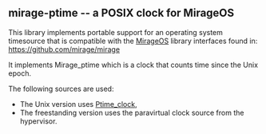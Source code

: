## mirage-ptime -- a POSIX clock for MirageOS

This library implements portable support for an operating system timesource
that is compatible with the [MirageOS](https://mirageos.org) library interfaces
found in: <https://github.com/mirage/mirage>

It implements Mirage_ptime which is a clock that counts time since the Unix
epoch.

The following sources are used:

* The Unix version uses [Ptime_clock](https://erratique.ch/software/ptime),
* The freestanding version uses the paravirtual clock source from the hypervisor.
